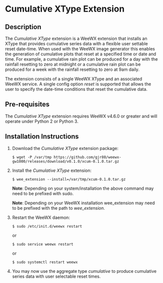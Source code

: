 # Cumulative XType Extension


## Description
The *Cumulative XType* extension is a WeeWX extension that installs an XType that provides cumulative series data with a flexible user settable reset date-time. When used with the WeeWX image generator this enables the generation of cumulative plots that reset at a specified time or date and time. For example, a cumulative rain plot can be produced for a day with the rainfall resetting to zero at midnight or a cumulative rain plot can be produced for a week with the rainfall resetting to zero at 9am daily.

The extension consists of a single WeeWX XType and an associated WeeWX service. A single config option *reset* is supported that allows the user to specify the date-time conditions that reset the cumulative data.


## Pre-requisites
The *Cumulative XType* extension requires WeeWX v4.6.0 or greater and will operate under Python 2 or Python 3.


## Installation Instructions

1.  Download the *Cumulative XType* extension package:

        $ wget -P /var/tmp https://github.com/gjr80/weewx-gw1000/releases/download/v0.1.0/xcum-0.1.0.tar.gz

2.  Install the *Cumulative XType* extension:

        $ wee_extension --install=/var/tmp/xcum-0.1.0.tar.gz
            
    **Note**: Depending on your system/installation the above command may need to be prefixed with sudo.

    **Note**: Depending on your WeeWX installation wee_extension may need to be prefixed with the path to *wee_extension*.

3.  Restart the WeeWX daemon:

        $ sudo /etc/init.d/weewx restart
        
    or

        $ sudo service weewx restart

    or

        $ sudo systemctl restart weewx

4.  You may now use the aggregate type *cumulative* to produce cumulative series data with user selectable reset times.
